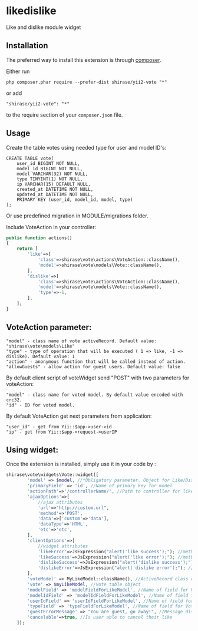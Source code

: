 likedislike
===========
Like and dislike module widget

Installation
------------

The preferred way to install this extension is through [composer](http://getcomposer.org/download/).

Either run

```
php composer.phar require --prefer-dist shirase/yii2-vote "*"
```

or add

```
"shirase/yii2-vote": "*"
```

to the require section of your `composer.json` file.


Usage
-----

Create the table votes using needed type for user and model ID's:
```mysql
CREATE TABLE vote(
	user_id BIGINT NOT NULL,
	model_id BIGINT NOT NULL,
	model VARCHAR(32) NOT NULL,
	type TINYINT(1) NOT NULL,
	ip VARCHAR(15) DEFAULT NULL,
	created_at DATETIME NOT NULL,
	updated_at DATETIME NOT NULL,
	PRIMARY KEY (user_id, model_id, model, type)
);
```
Or use predefined migration in MODULE/migrations folder.

Include VoteAction in your controller:

```php
public function actions()
{
    return [
        'like'=>[
            'class'=>shirase\vote\actions\VoteAction::className(),
            'model'=>shirase\vote\models\Vote::className(),
        ],
        'dislike'=>[
            'class'=>shirase\vote\actions\VoteAction::className(),
            'model'=>shirase\vote\models\Vote::className(),
            'type'=>-1,
        ],
    ];
}
```

VoteAction parameter:
---------------------
	"model" - class name of vote activeRecord. Default value: "shirase\vote\models\Like"
	"type" - type of operation that will be executed ( 1 => like, -1 => dislike). Default value: 1
	"action" - anonymous function that will be called instead of action.
	"allowGuests" - allow action for guest users. Default value: false
	
By default client script of voteWidget send "POST" with two parameters for voteAction:

	"model" - class name for voted model. By default value encoded with crc32.
	"id" - ID for voted model.

By default VoteAction get next parameters from application:

	"user_id" - get from Yii::$app->user->id
	"ip" - get from Yii::$app->request->userIP

Using widget:
-------------

Once the extension is installed, simply use it in your code by  :

```php
shirase\vote\widgets\Vote::widget([
        'model' => $model, //*Obligatory parameter. Object for Like/Dislike.
        'primaryField' => 'id', //Name of primary key for model
        'actionPath'=>'/controllerName/', //Path to controller for like/dislike action. E.g. '/site/' for action '/site/like'
        'ajaxOptions'=>[
            //ajax attributes
            'url'=>"http://custom.url",
            'method'=>'POST',
            'data'=>['custom'=>'data'],
            'dataType'=>'HTML',
            'etc'=>'etc',
        ],
        'clientOptions'=>[
            //widget attributes
            'likeError'=>JsExpression("alert('like success');"); //method on ajax like error
            'likeSuccess'=>JsExpression("alert('like error');"); //method on ajax like success
            'dislikeSuccess'=>JsExpression("alert('dislike success');"); //method on ajax dislike success
            'dislikeError'=>JsExpression("alert('dislike error');"); //method on ajax dislike error
        ],
        'voteModel' => MyLikeModel::className(), //ActiveRecord class of table for storing vote data.
        'vote' => $myLikeModel, //Vote table object
        'modelField' => 'modelFieldForLikeModel', //Name of field for Vote table in wich store model identifier
        'modelIdField' => 'modelIdFieldForLikeModel', //Name of field for Vote table in wich store model primary key
        'userIdField' => 'userIdFieldForLikeModel', //Name of field for Vote table in wich store user identifier
        'typeField' => 'typeFieldForLikeModel', //Name of field for Vote table in wich store vote type
        'guestErrorMessage' => "You are guest, go away!", //Message displaying instead of widget for guest users
        'cancelable'=>true, //Is user able to cancel their like
    ]);